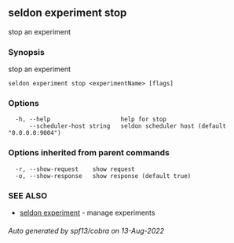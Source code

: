 ## seldon experiment stop

stop an experiment

### Synopsis

stop an experiment

```
seldon experiment stop <experimentName> [flags]
```

### Options

```
  -h, --help                    help for stop
      --scheduler-host string   seldon scheduler host (default "0.0.0.0:9004")
```

### Options inherited from parent commands

```
  -r, --show-request    show request
  -o, --show-response   show response (default true)
```

### SEE ALSO

* [seldon experiment](seldon_experiment.md)	 - manage experiments

###### Auto generated by spf13/cobra on 13-Aug-2022
